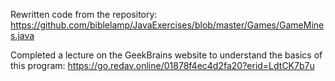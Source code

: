 Rewritten code from the repository: 
https://github.com/biblelamp/JavaExercises/blob/master/Games/GameMines.java

Completed a lecture on the GeekBrains website to understand the basics of this program:
https://go.redav.online/01878f4ec4d2fa20?erid=LdtCK7b7u